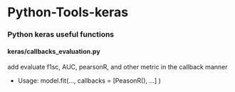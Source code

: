 # Python-Tools-keras
### Python keras useful functions

#### keras/callbacks_evaluation.py
add evaluate f1sc, AUC, pearsonR, and other metric in the callback manner  
- Usage:
  model.fit(..., callbacks = [PeasonR(), ...] )

#### 
